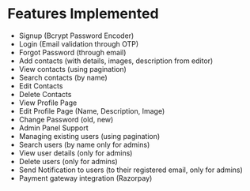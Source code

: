 <h1>Features Implemented</h1>
<ul>
  <li> Signup (Bcrypt Password Encoder) </li>
 <li> Login (Email validation through OTP) </li>
<li> Forgot Password (through email) </li>
<li> Add contacts (with details, images, description from editor) </li>
<li> View contacts (using pagination) </li>
<li> Search contacts (by name) </li>
<li> Edit Contacts </li> 
<li> Delete Contacts </li>
<li> View Profile Page </li>
<li> Edit Profile Page (Name, Description, Image) </li>
<li> Change Password (old, new) </li>
<li> Admin Panel Support </li>
<li> Managing existing users (using pagination) </li>
<li> Search users (by name only for admins) </li>
<li> View user details (only for admins) </li>
<li> Delete users (only for admins) </li>
<li> Send Notification to users (to their registered email, only for admins) </li>
<li> Payment gateway integration (Razorpay) </li>
</ul>
